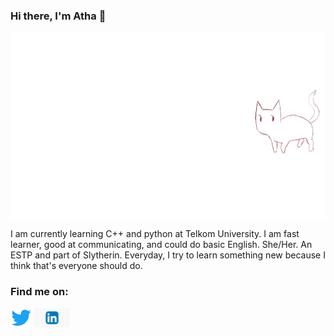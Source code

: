### Hi there, I'm Atha 👋

<a href="" target="blank"><img align="center" src="https://github.com/eursamajor/eursamajor/blob/8837061f7782f3f19032a62045c993ec5458e50f/Cat%20Animation%20by%20WhitePsych5%20on%20DeviantArt.gif" height="300" /></a>

I am currently learning C++ and python at Telkom University. I am fast learner, good at communicating, and could do basic English. She/Her. An ESTP and part of Slytherin. Everyday, I try to learn something new because I think that's everyone should do.

### Find me on:
<p align="left">
<a href="https://twitter.com/ancientaIe" target="blank"><img align="center" src="https://github.com/eursamajor/eursamajor/blob/a20248ae0f609f3511ac38ace5f63bf2d8a6b6d1/R%20(1).png" title = "Twitter" alt="" height="30" /></a>
<a href="www.linkedin.com/in/eursamajor" target="blank"><img align="center" src="https://github.com/eursamajor/eursamajor/blob/a20248ae0f609f3511ac38ace5f63bf2d8a6b6d1/linkedin-n.png" title = "Twitter" alt="" height="30" /></a>
<!--
**eursamajor/eursamajor** is a ✨ _special_ ✨ repository because its `README.md` (this file) appears on your GitHub profile.

Here are some ideas to get you started:

- 🔭 I’m currently working on ...
- 🌱 I’m currently learning ...
- 👯 I’m looking to collaborate on ...
- 🤔 I’m looking for help with ...
- 💬 Ask me about ...
- 📫 How to reach me: ...
- 😄 Pronouns: ...
- ⚡ Fun fact: ...
-->
